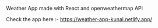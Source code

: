 Weather App made with React and openweathermap API

Check the app here :- https://weather-app-kunal.netlify.app/
